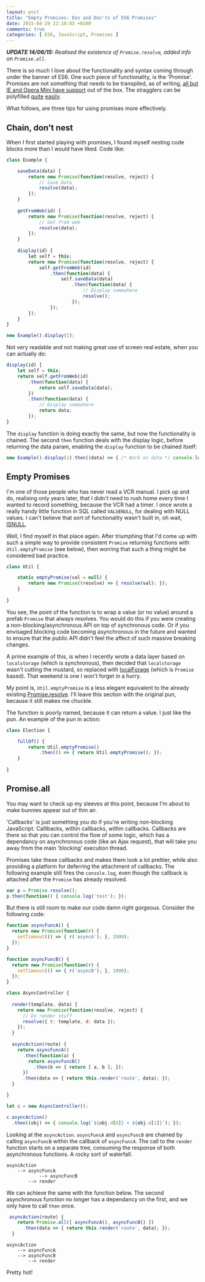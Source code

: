```yaml
---
layout: post
title: "Empty Promises: Dos and Don'ts of ES6 Promises"
date: 2015-04-29 22:10:03 +0100
comments: true
categories: [ ES6, JavaScript, Promises ]
---
```


___UPDATE 14/06/15:__ Realised the existence of `Promise.resolve`, added info on `Promise.all`._

There is so much I love about the functionality and syntax coming through under the banner of ES6. One such piece of functionality, is the 'Promise'. Promises are not something that needs to be transpiled, as of writing, [all but IE and Opera Mini have support](http://caniuse.com/#feat=promises) out of the box. The stragglers can be polyfilled [quite](https://github.com/jakearchibald/es6-promise) [easily](https://github.com/taylorhakes/promise-polyfill).

What follows, are three tips for using promises more effectively.

<!-- More -->

## Chain, don't nest

When I first started playing with promises, I found myself nesting code blocks more than I would have liked. Code like:

``` js
class Example {

	saveData(data) {
		return new Promise(function(resolve, reject) {
			// Save Data
			resolve(data);
		});
	}
	
	getFromWeb(id) {
		return new Promise(function(resolve, reject) {
			// Get from web
			resolve(data);
		});
	}
	
	display(id) {
		let self = this;
		return new Promise(function(resolve, reject) {
			self.getFromWeb(id)
				.then(function(data) {
					self.saveData(data)
						.then(function(data) {
							// Display somewhere
							resolve();
						});
				});
		});
	}
}

new Example().display(1);
```

Not very readable and not making great use of screen real estate, when you can actually do:

``` js
display(id) {
	let self = this;
	return self.getFromWeb(id)
		.then(function(data) {
			return self.saveData(data);
		})
		.then(function(data) {
			// Display somewhere
			return data;
		});
}
```

The `display` function is doing exactly the same, but now the functionality is chained. The second `then` function deals with the display logic, before returning the data param, enabling the `display` function to be chained itself:

``` js
new Example().display(1).then((data) => { /* Work on data */ console.log('async finished'); });
```

## Empty Promises

I'm one of those people who has never read a VCR manual. I pick up and do, realising only years later, that I didn't need to rush home every time I wanted to record something, because the VCR had a timer. I once wrote a really handy little function in SQL called `VALUENULL`, for dealing with NULL values. I can't believe that sort of functionality wasn't built in, oh wait, [ISNULL](https://www.google.co.uk/webhp?sourceid=chrome-instant&ion=1&espv=2&ie=UTF-8#q=isnull%20sql).

Well, I find myself in that place again. After triumphing that I'd come up with such a simple way to provide consistent `Promise` returning functions with `Util.emptyPromise` (see below), then worring that such a thing might be considered bad practice. 

``` js
class Util {

	static emptyPromise(val = null) {
		return new Promise((resolve) => { resolve(val); });
	}
	
}
```

You see, the point of the function is to wrap a value (or no value) around a prefab `Promise` that always resolves. You would do this if you were creating a non-blocking/asynchronous API on top of synchronous code. Or if you envisaged blocking code becoming asynchronous in the future and wanted to ensure that the public API didn't feel the affect of such massive breaking changes.

A prime example of this, is when I recently wrote a data layer based on `localstorage` (which is synchronous), then decided that  `localstorage` wasn't cutting the mustard, so replaced with [localForage](http://mozilla.github.io/localForage/) (which is `Promise` based). That weekend is one I won't forget in a hurry.

My point is, `Util.emptyPromise` is a less elegant equivalent to the already existing [Promise.resolve](https://developer.mozilla.org/en-US/docs/Web/JavaScript/Reference/Global_Objects/Promise/resolve). I'll leave this section with the original pun, because it still makes me chuckle.

The function is poorly named, because it can return a value. I just like the pun. An example of the pun in action:

``` js
class Election {

	fullOf() {
		return Util.emptyPromise()
			.then(() => { return Util.emptyPromise(); });
	}
	
}
```

## Promise.all

You may want to check up my sleeves at this point, because I'm about to make bunnies appear out of thin air.

'Callbacks' is just something you do if you're writing non-blocking JavaScript. Calllbacks, within callbacks, within callbacks. Callbacks are there so that you can control the flow of some logic, which has a dependancy on asynchronous code (like an Ajax request), that will take you away from the main 'blocking' execution thread.

Promises take these callbacks and makes them look a lot prettier, while also providing a platform for deferring the attachment of callbacks. The following example still fires the `console.log`, even though the callback is attached after the `Promise` has already resolved.

``` js
var p = Promise.resolve();
p.then(function() { console.log('test'); });
```

But there is still room to make our code damn right gorgeous. Consider the following code:

``` js
function asyncFuncA() {
  return new Promise(function(r) {
    setTimeout(() => { r('asyncA'); }, 2000);
  });
}

function asyncFuncB() {
  return new Promise(function(r) {
    setTimeout(() => { r('asyncB'); }, 1000);
  });
}

class AsyncController {
  
  render(template, data) {
    return new Promise(function(resolve, reject) {
      // Do render stuff
      resolve({ t: template, d: data });
    });
  }
  
  asyncAction(route) {
    return asyncFuncA()
      .then(function(a) {
        return asyncFuncB()
          .then(b => { return [ a, b ]; });
      })
      .then(data => { return this.render('route', data); });
  } 

}

let c = new AsyncController();

c.asyncAction()
  .then((obj) => { console.log(`${obj.d[0]} + ${obj.d[1]}`); });
```

Looking at the `asyncAction`. `asyncFuncA` and `asyncFuncB` are chained by calling `asyncFuncB` within the callback of `asyncFuncA`. The call to the `render` function starts on a separate tree, consuming the response of both asynchronous functions. A rocky sort of waterfall.

```
asyncAction
	--> asyncFuncA
			--> asyncFuncB
		--> render
```

We can achieve the same with the function below. The second asynchronous function no longer has a dependancy on the first, and we only have to call `then` once.

``` js
 asyncAction(route) {
    return Promise.all([ asyncFuncA(), asyncFuncB() ])
      .then(data => { return this.render('route', data); });
  } 
```

```
asyncAction
	--> asyncFuncA
	--> asyncFuncB
		--> render
```

Pretty hot!

